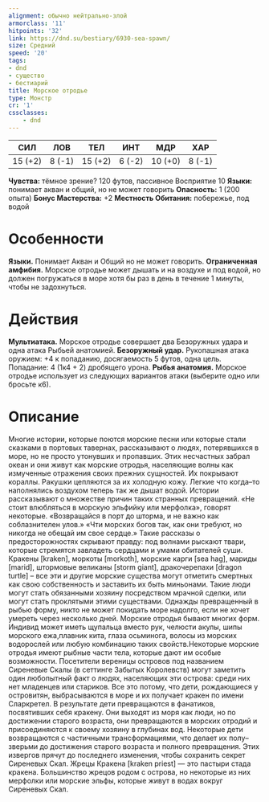 ```yaml
---
alignment: обычно нейтрально-злой
armorclass: '11'
hitpoints: '32'
link: https://dnd.su/bestiary/6930-sea-spawn/
size: Средний
speed: '20'
tags:
- dnd
- существо
- бестиарий
title: Морское отродье
type: Монстр
cr: '1'
cssclasses:
    - dnd
---
```



| СИЛ | ЛОВ | ТЕЛ | ИНТ | МДР | ХАР |
|---|---|---|---|---|---|
| 15 (+2) | 8 (-1) | 15 (+2) | 6 (-2) | 10 (+0) | 8 (-1) |
**Чувства:** тёмное зрение? 120 футов, пассивное Восприятие 10
**Языки:** понимает акван и общий, но не может говорить
**Опасность:** 1 (200 опыта)
**Бонус Мастерства:** +2
**Местность Обитания:** побережье, под водой


# Особенности
**Языки.** Понимает Акван и Общий но не может говорить.
**Ограниченная амфибия.** Морское отродье может дышать и на воздухе и под водой, но должен погружаться в море хотя бы раз в день в течение 1 минуты, чтобы не задохнуться.


# Действия
**Мультиатака.** Морское отродье совершает два Безоружных удара и одна атака Рыбьей анатомией.
**Безоружный удар.** Рукопашная атака оружием: +4 к попаданию, досягаемость 5 футов, одна цель. Попадание: 4 (1к4 + 2) дробящего урона.
**Рыбья анатомия.** Морское отродье использует из следующих вариантов атаки (выберите одно или бросьте к6).


# Описание
Многие истории, которые поются морские песни или которые стали сказками в портовых тавернах, рассказывают о людях, потерявшихся в море, но не просто утонувших и пропавших. Этих несчастных забрал океан и они живут как морские отродья, населяющие волны как измученные отражения своих прежних сущностей. Их покрывают кораллы. Ракушки цепляются за их холодную кожу. Легкие что когда–то наполнялись воздухом теперь так же дышат водой. Истории рассказывают о множестве причин таких странных превращений. «Не стоит влюбляться в морскую эльфийку или мерфолка», говорят некоторые. «Возвращайся в порт до шторма, и не важно как соблазнителен улов.» «Чти морских богов так, как они требуют, но никогда не обещай им свое сердце.» Такие рассказы о предосторожностях скрывают правду: под волнами рыскают твари, которые стремятся завладеть сердцами и умами обитателей суши. Кракены [kraken], моркоты [morkoth], морские карги [sea hag], мариды [marid], штормовые великаны [storm giant], дракочерепахи [dragon turtle] – все эти и другие морские существа могут отметить смертных как свою собственность и заставить их быть миньонами. Такие люди могут стать обязанными хозяину посредством мрачной сделки, или могут стать проклятыми этими существами. Однажды превращенный в рыбью форму, никто не может покидать море надолго, если не хочет умереть через несколько дней. Морские отродья бывают многих форм. Индивид может иметь щупальца вместо рук, челюсти акулы, шипы морского ежа,плавник кита, глаза осьминога, волосы из морских водорослей или любую комбинацию таких свойств.Некоторые морские отродья имеют рыбные части тела, которые дают им особые возможности. Посетители вереницы островов под названием Сиреневые Скалы (в сеттинге Забытых Королевств) могут заметить один любопытный факт о людях, населяющих эти острова: среди них нет младенцев или стариков. Все это потому, что дети, рождающиеся у островитян, выбрасываются в море и их получает кракен по имени Сларкретел. В результате дети превращаются в фанатиков, посвятивших себя кракену. Они выходят из моря как люди, но по достижении старого возраста, они превращаются в морских отродий и присоединяются к своему хозяину в глубинах вод. Некоторые дети возвращаются с частичными трансформациями, что делает их полу–зверьми до достижения старого возраста и полного превращения. Этих извергов прячут до последнего изменения, чтобы сохранить секрет Сиреневых Скал. Жрецы Кракена [kraken priest] — это пастыри стада кракена. Большинство жрецов родом с острова, но некоторые из них мерфолки или морские эльфы, которые живут в водах вокруг Сиреневых Скал.